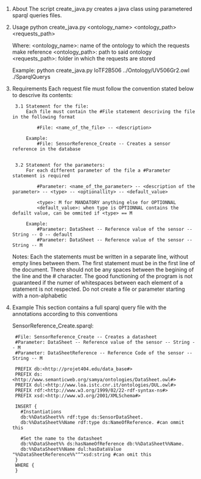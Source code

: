 1. About
	The script create_java.py creates a java class using parametered sparql queries files.

2. Usage
	python create_java.py <ontology_name> <ontology_path> <requests_path>

	Where:
		<ontology_name>: name of the ontology to which the requests make reference
		<ontology_path>: path to said ontology
		<requests_path>: folder in which the requests are stored 

	Example:
		python create_java.py IoTF2B506 ../Ontology/UV506Gr2.owl ./SparqlQuerys


3. Requirements
	Each request file must follow the convention stated below to descrive its contents:
		
		3.1 Statement for the file:
			Each file must contain the #File statement descriving the file in the following format 

				#File: <name_of_the_file> -- <description>
			
			Example:
				#File: SensorReference_Create -- Creates a sensor reference in the database


		3.2 Statement for the parameters:
			For each different parameter of the file a #Parameter statement is required
				
				#Parameter: <name_of_the_parameter> -- <description of the parameter> -- <type> -- <optionallity> -- <default_value>
			
				<type>: M for MANDATORY anything else for OPTIONNAL
				<default_value>: when type is OPTIONNAL contains the defailt value, can be ommited if <type> == M

			Example:
				#Parameter: DataSheet -- Reference value of the sensor -- String -- O -- default
				#Parameter: DataSheet -- Reference value of the sensor -- String -- M

	Notes:
		Each the statements must be written in a separate line, without empty lines between them.
		The first statement must be in the first line of the document.
		There should not be any spaces between the begining of the line and the # character.
		The good functioning of the program is not guaranteed if the numer of whitespaces between each element of a statement is not respected.
		Do not create a file or parameter starting with a non-alphabetic

4. Example
	This section contains a full sparql query file with the annotations according to this conventions

	SensorReference_Create.sparql:

		#File: SensorReference_Create -- Creates a datasheet
		#Parameter: DataSheet -- Reference value of the sensor -- String -- M
		#Parameter: DataSheetReference -- Reference Code of the sensor -- String -- M

		PREFIX db:<http://projet404.edu/data_base#>
		PREFIX ds:<http://www.semanticweb.org/samya/ontologies/DataSheet.owl#>
		PREFIX dul:<http://www.loa.istc.cnr.it/ontologies/DUL.owl#>
		PREFIX rdf:<http://www.w3.org/1999/02/22-rdf-syntax-ns#>
		PREFIX xsd:<http://www.w3.org/2001/XMLSchema#>

		INSERT {
		  #Instantiations
		  db:%%DataSheet%% rdf:type ds:SensorDataSheet.
		  db:%%DataSheet%%Name rdf:type ds:NameOfReference. #can ommit this
		  
		  #Set the name to the datasheet
		  db:%%DataSheet%% ds:hasNameOfReference db:%%DataSheet%%Name.
		  db:%%DataSheet%%Name dul:hasDataValue  "%%DataSheetReference%%"^^xsd:string #can omit this
		}
		WHERE {
		}
